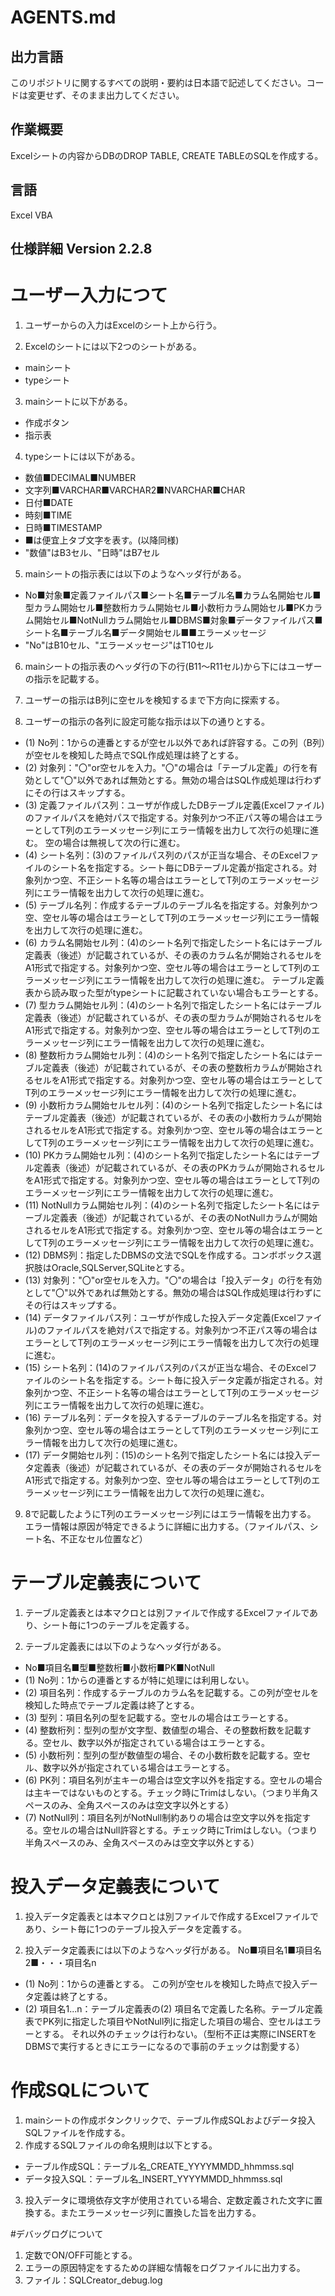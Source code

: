 # AGENTS.md
## 出力言語
このリポジトリに関するすべての説明・要約は日本語で記述してください。コードは変更せず、そのまま出力してください。

## 作業概要
Excelシートの内容からDBのDROP TABLE, CREATE TABLEのSQLを作成する。

## 言語
Excel VBA

## 仕様詳細  Version 2.2.8

# ユーザー入力につて
1. ユーザーからの入力はExcelのシート上から行う。

2. Excelのシートには以下2つのシートがある。
- mainシート
- typeシート

3. mainシートに以下がある。
- 作成ボタン
- 指示表

4. typeシートには以下がある。
- 数値■DECIMAL■NUMBER
- 文字列■VARCHAR■VARCHAR2■NVARCHAR■CHAR
- 日付■DATE
- 時刻■TIME
- 日時■TIMESTAMP
- ■は便宜上タブ文字を表す。(以降同様)
- "数値"はB3セル、"日時"はB7セル

5. mainシートの指示表には以下のようなヘッダ行がある。
- No■対象■定義ファイルパス■シート名■テーブル名■カラム名開始セル■型カラム開始セル■整数桁カラム開始セル■小数桁カラム開始セル■PKカラム開始セル■NotNullカラム開始セル■DBMS■対象■データファイルパス■シート名■テーブル名■データ開始セル■■エラーメッセージ
- "No"はB10セル、"エラーメッセージ"はT10セル

6. mainシートの指示表のヘッダ行の下の行(B11～R11セル)から下にはユーザーの指示を記載する。

7. ユーザーの指示はB列に空セルを検知するまで下方向に探索する。

8. ユーザーの指示の各列に設定可能な指示は以下の通りとする。
- (1) No列：1からの連番とするが空セル以外であれば許容する。この列（B列）が空セルを検知した時点でSQL作成処理は終了とする。
- (2) 対象列："〇"or空セルを入力。"〇"の場合は「テーブル定義」の行を有効として"〇"以外であれば無効とする。無効の場合はSQL作成処理は行わずにその行はスキップする。
- (3) 定義ファイルパス列：ユーザが作成したDBテーブル定義(Excelファイル)のファイルパスを絶対パスで指定する。対象列かつ不正パス等の場合はエラーとしてT列のエラーメッセージ列にエラー情報を出力して次行の処理に進む。
空の場合は無視して次の行に進む。
- (4) シート名列：(3)のファイルパス列のパスが正当な場合、そのExcelファイルのシート名を指定する。シート毎にDBテーブル定義が指定される。対象列かつ空、不正シート名等の場合はエラーとしてT列のエラーメッセージ列にエラー情報を出力して次行の処理に進む。
- (5) テーブル名列：作成するテーブルのテーブル名を指定する。対象列かつ空、空セル等の場合はエラーとしてT列のエラーメッセージ列にエラー情報を出力して次行の処理に進む。
- (6) カラム名開始セル列：(4)のシート名列で指定したシート名にはテーブル定義表（後述）が記載されているが、その表のカラム名が開始されるセルをA1形式で指定する。対象列かつ空、空セル等の場合はエラーとしてT列のエラーメッセージ列にエラー情報を出力して次行の処理に進む。
テーブル定義表から読み取った型がtypeシートに記載されていない場合もエラーとする。
- (7) 型カラム開始セル列：(4)のシート名列で指定したシート名にはテーブル定義表（後述）が記載されているが、その表の型カラムが開始されるセルをA1形式で指定する。対象列かつ空、空セル等の場合はエラーとしてT列のエラーメッセージ列にエラー情報を出力して次行の処理に進む。
- (8) 整数桁カラム開始セル列：(4)のシート名列で指定したシート名にはテーブル定義表（後述）が記載されているが、その表の整数桁カラムが開始されるセルをA1形式で指定する。対象列かつ空、空セル等の場合はエラーとしてT列のエラーメッセージ列にエラー情報を出力して次行の処理に進む。
- (9) 小数桁カラム開始セルセル列：(4)のシート名列で指定したシート名にはテーブル定義表（後述）が記載されているが、その表の小数桁カラムが開始されるセルをA1形式で指定する。対象列かつ空、空セル等の場合はエラーとしてT列のエラーメッセージ列にエラー情報を出力して次行の処理に進む。
- (10) PKカラム開始セル列：(4)のシート名列で指定したシート名にはテーブル定義表（後述）が記載されているが、その表のPKカラムが開始されるセルをA1形式で指定する。対象列かつ空、空セル等の場合はエラーとしてT列のエラーメッセージ列にエラー情報を出力して次行の処理に進む。
- (11) NotNullカラム開始セル列：(4)のシート名列で指定したシート名にはテーブル定義表（後述）が記載されているが、その表のNotNullカラムが開始されるセルをA1形式で指定する。対象列かつ空、空セル等の場合はエラーとしてT列のエラーメッセージ列にエラー情報を出力して次行の処理に進む。
- (12) DBMS列：指定したDBMSの文法でSQLを作成する。コンボボックス選択肢はOracle,SQLServer,SQLiteとする。
- (13) 対象列："〇"or空セルを入力。"〇"の場合は「投入データ」の行を有効として"〇"以外であれば無効とする。無効の場合はSQL作成処理は行わずにその行はスキップする。
- (14) データファイルパス列：ユーザが作成した投入データ定義(Excelファイル)のファイルパスを絶対パスで指定する。対象列かつ不正パス等の場合はエラーとしてT列のエラーメッセージ列にエラー情報を出力して次行の処理に進む。
- (15) シート名列：(14)のファイルパス列のパスが正当な場合、そのExcelファイルのシート名を指定する。シート毎に投入データ定義が指定される。対象列かつ空、不正シート名等の場合はエラーとしてT列のエラーメッセージ列にエラー情報を出力して次行の処理に進む。
- (16) テーブル名列：データを投入するテーブルのテーブル名を指定する。対象列かつ空、空セル等の場合はエラーとしてT列のエラーメッセージ列にエラー情報を出力して次行の処理に進む。
- (17) データ開始セル列：(15)のシート名列で指定したシート名には投入データ定義表（後述）が記載されているが、その表のデータが開始されるセルをA1形式で指定する。対象列かつ空、空セル等の場合はエラーとしてT列のエラーメッセージ列にエラー情報を出力して次行の処理に進む。

9. 8で記載したようにT列のエラーメッセージ列にはエラー情報を出力する。
エラー情報は原因が特定できるように詳細に出力する。（ファイルパス、シート名、不正なセル位置など）

# テーブル定義表について
1. テーブル定義表とは本マクロとは別ファイルで作成するExcelファイルであり、シート毎に1つのテーブルを定義する。

2. テーブル定義表には以下のようなヘッダ行がある。
- No■項目名■型■整数桁■小数桁■PK■NotNull
- (1) No列：1からの連番とするが特に処理には利用しない。
- (2) 項目名列：作成するテーブルのカラム名を記載する。この列が空セルを検知した時点でテーブル定義は終了とする。
- (3) 型列：項目名列の型を記載する。空セルの場合はエラーとする。
- (4) 整数桁列：型列の型が文字型、数値型の場合、その整数桁数を記載する。空セル、数字以外が指定されている場合はエラーとする。
- (5) 小数桁列：型列の型が数値型の場合、その小数桁数を記載する。空セル、数字以外が指定されている場合はエラーとする。
- (6) PK列：項目名列が主キーの場合は空文字以外を指定する。空セルの場合は主キーではないものとする。チェック時にTrimはしない。（つまり半角スペースのみ、全角スペースのみは空文字以外とする）
- (7) NotNull列：項目名列がNotNull制約ありの場合は空文字以外を指定する。空セルの場合はNull許容とする。チェック時にTrimはしない。（つまり半角スペースのみ、全角スペースのみは空文字以外とする）

# 投入データ定義表について
1. 投入データ定義表とは本マクロとは別ファイルで作成するExcelファイルであり、シート毎に1つのテーブル投入データを定義する。

2. 投入データ定義表には以下のようなヘッダ行がある。
No■項目名1■項目名2■・・・項目名n
- (1) No列：1からの連番とする。
この列が空セルを検知した時点で投入データ定義は終了とする。
- (2) 項目名1...n：テーブル定義表の(2) 項目名で定義した名称。テーブル定義表でPK列に指定した項目やNotNull列に指定した項目の場合、空セルはエラーとする。
それ以外のチェックは行わない。（型桁不正は実際にINSERTをDBMSで実行するときにエラーになるので事前のチェックは割愛する）

# 作成SQLについて
1. mainシートの作成ボタンクリックで、テーブル作成SQLおよびデータ投入SQLファイルを作成する。
2. 作成するSQLファイルの命名規則は以下とする。
- テーブル作成SQL：テーブル名_CREATE_YYYYMMDD_hhmmss.sql
- データ投入SQL：テーブル名_INSERT_YYYYMMDD_hhmmss.sql
3. 投入データに環境依存文字が使用されている場合、定数定義された文字に置換する。またエラーメッセージ列に置換した旨を出力する。

#デバッグログについて
1. 定数でON/OFF可能とする。
2. エラーの原因特定をするための詳細な情報をログファイルに出力する。
3. ファイル：SQLCreator_debug.log

